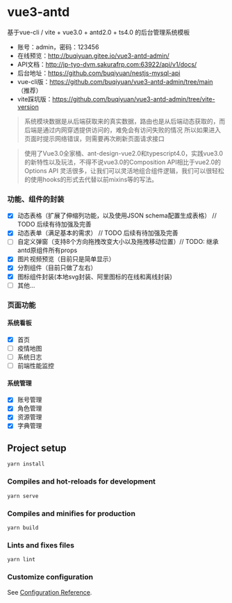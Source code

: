 # vue3-antd
基于vue-cli / vite + vue3.0 + antd2.0 + ts4.0 的后台管理系统模板
- 账号：admin，密码：123456
- 在线预览：http://buqiyuan.gitee.io/vue3-antd-admin/
- API文档：http://jp-tyo-dvm.sakurafrp.com:63922/api/v1/docs/
- 后台地址：https://github.com/buqiyuan/nestjs-mysql-api
- vue-cli版：https://github.com/buqiyuan/vue3-antd-admin/tree/main （推荐）
- vite踩坑版：https://github.com/buqiyuan/vue3-antd-admin/tree/vite-version 
> 系统模块数据是从后端获取来的真实数据，路由也是从后端动态获取的，而后端是通过内网穿透提供访问的，难免会有访问失败的情况
> 所以如果进入页面时提示网络错误，则需要再次刷新页面请求接口

> 使用了Vue3.0全家桶、ant-design-vue2.0和typescript4.0，实践vue3.0的新特性以及玩法，不得不说vue3.0的Composition API相比于vue2.0的Options API
> 灵活很多，让我们可以灵活地组合组件逻辑，我们可以很轻松的使用hooks的形式去代替以前mixins等的写法。

### 功能、组件的封装
- [x] 动态表格（扩展了伸缩列功能，以及使用JSON schema配置生成表格） // TODO 后续有待加强及完善
- [x] 动态表单（满足基本的需求） // TODO 后续有待加强及完善
- [ ] 自定义弹窗（支持8个方向拖拽改变大小以及拖拽移动位置）// TODO: 继承antd原组件所有props
- [x] 图片视频预览（目前只是简单显示）
- [x] 分割组件（目前只做了左右）
- [x] 图标组件封装(本地svg封装、阿里图标的在线和离线封装)
- [ ] 其他...

### 页面功能
#### 系统看板
- [x] 首页
- [ ] 疫情地图
- [ ] 系统日志
- [ ] 前端性能监控
#### 系统管理
- [x] 账号管理
- [x] 角色管理
- [x] 资源管理
- [x] 字典管理

## Project setup
```
yarn install
```

### Compiles and hot-reloads for development
```
yarn serve
```

### Compiles and minifies for production
```
yarn build
```

### Lints and fixes files
```
yarn lint
```

### Customize configuration
See [Configuration Reference](https://cli.vuejs.org/config/).
